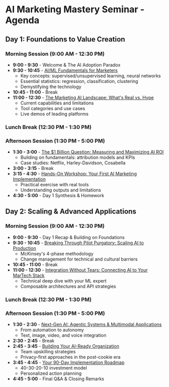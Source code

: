 # AI Marketing Mastery Seminar - Agenda

## Day 1: Foundations to Value Creation

### Morning Session (9:00 AM - 12:30 PM)
- **9:00 - 9:30** - Welcome & The AI Adoption Paradox
- **9:30 - 10:45** - [AI/ML Fundamentals for Marketers](day1/01-ai-fundamentals.md)
  - Key concepts: supervised/unsupervised learning, neural networks
  - Essential statistics: regression, classification, clustering
  - Demystifying the technology
- **10:45 - 11:00** - Break
- **11:00 - 12:30** - [The Marketing AI Landscape: What's Real vs. Hype](day1/02-ai-landscape.md)
  - Current capabilities and limitations
  - Tool categories and use cases
  - Live demos of leading platforms

### Lunch Break (12:30 PM - 1:30 PM)

### Afternoon Session (1:30 PM - 5:00 PM)
- **1:30 - 3:00** - [The $1 Billion Question: Measuring and Maximizing AI ROI](day1/03-measuring-roi.md)
  - Building on fundamentals: attribution models and KPIs
  - Case studies: Netflix, Harley-Davidson, Cosabella
- **3:00 - 3:15** - Break
- **3:15 - 4:30** - [Hands-On Workshop: Your First AI Marketing Implementation](day1/04-hands-on-basics.md)
  - Practical exercise with real tools
  - Understanding outputs and limitations
- **4:30 - 5:00** - Day 1 Synthesis & Homework

## Day 2: Scaling & Advanced Applications

### Morning Session (9:00 AM - 12:30 PM)
- **9:00 - 9:30** - Day 1 Recap & Building on Foundations
- **9:30 - 10:45** - [Breaking Through Pilot Purgatory: Scaling AI to Production](day2/01-scaling-ai.md)
  - McKinsey's 4-phase methodology
  - Change management for technical and cultural barriers
- **10:45 - 11:00** - Break
- **11:00 - 12:30** - [Integration Without Tears: Connecting AI to Your MarTech Stack](day2/02-martech-integration.md)
  - Technical deep dive with your ML expert
  - Composable architectures and API strategies

### Lunch Break (12:30 PM - 1:30 PM)

### Afternoon Session (1:30 PM - 5:00 PM)
- **1:30 - 2:30** - [Next-Gen AI: Agentic Systems & Multimodal Applications](day2/03-advanced-ai.md)
  - From automation to autonomy
  - Text, image, video, and voice integration
- **2:30 - 2:45** - Break
- **2:45 - 3:45** - [Building Your AI-Ready Organization](day2/04-organization-transformation.md)
  - Team upskilling strategies
  - Privacy-first approaches in the post-cookie era
- **3:45 - 4:45** - [Your 90-Day Implementation Roadmap](day2/05-implementation-roadmap.md)
  - 40-30-20-10 investment model
  - Personalized action planning
- **4:45 - 5:00** - Final Q&A & Closing Remarks